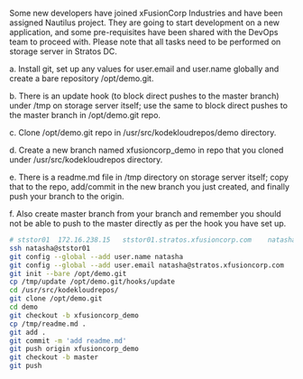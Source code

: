 Some new developers have joined xFusionCorp Industries and have been assigned Nautilus project. They are going to start development on a new application, and some pre-requisites have been shared with the DevOps team to proceed with. Please note that all tasks need to be performed on storage server in Stratos DC.



a. Install git, set up any values for user.email and user.name globally and create a bare repository /opt/demo.git.


b. There is an update hook (to block direct pushes to the master branch) under /tmp on storage server itself; use the same to block direct pushes to the master branch in /opt/demo.git repo.


c. Clone /opt/demo.git repo in /usr/src/kodekloudrepos/demo directory.


d. Create a new branch named xfusioncorp_demo in repo that you cloned under /usr/src/kodekloudrepos directory.


e. There is a readme.md file in /tmp directory on storage server itself; copy that to the repo, add/commit in the new branch you just created, and finally push your branch to the origin.


f. Also create master branch from your branch and remember you should not be able to push to the master directly as per the hook you have set up.


```bash
# ststor01	172.16.238.15	ststor01.stratos.xfusioncorp.com	natasha	Bl@kW
ssh natasha@ststor01
git config --global --add user.name natasha
git config --global --add user.email natasha@stratos.xfusioncorp.com
git init --bare /opt/demo.git
cp /tmp/update /opt/demo.git/hooks/update
cd /usr/src/kodekloudrepos/ 
git clone /opt/demo.git
cd demo
git checkout -b xfusioncorp_demo
cp /tmp/readme.md .
git add .
git commit -m 'add readme.md'
git push origin xfusioncorp_demo
git checkout -b master
git push
```

